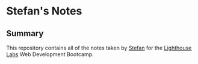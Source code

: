 # Stefan's Notes

## Summary

This repository contains all of the notes taken by [Stefan](https://github.com/TeaBizzy) for the [Lighthouse Labs](https://www.lighthouselabs.ca/) Web Development Bootcamp.